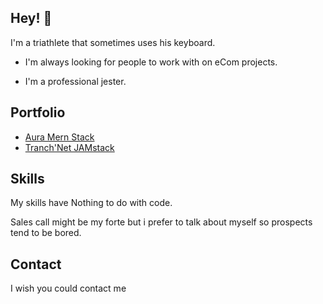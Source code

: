 ## Hey! 👋

I'm a triathlete that sometimes uses his keyboard.

- I'm always looking for people to work with on eCom projects.
+ I'm a professional jester.

## Portfolio

- [Aura Mern Stack](https://aura-dev.netlify.app/)
- [Tranch'Net JAMstack](https://tranchnet.netlify.app/)

## Skills

My skills have Nothing to do with code.

Sales call might be my forte but i prefer to talk about myself so prospects tend to be bored.

## Contact

I wish you could contact me
